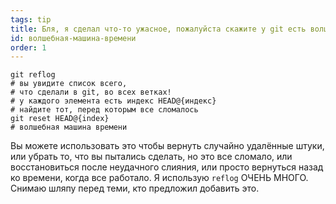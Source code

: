 ```yaml
---
tags: tip
title: Бля, я сделал что-то ужасное, пожалуйста скажите у git есть волшебная машина времени!?!
id: волшебная-машина-времени
order: 1
---
```


```git
git reflog
# вы увидите список всего, 
# что сделали в git, во всех ветках!
# у каждого элемента есть индекс HEAD@{индекс}
# найдите тот, перед которым все сломалось
git reset HEAD@{index}
# волшебная машина времени
```

Вы можете использовать это чтобы вернуть случайно удалённые штуки, или убрать то, что вы пытались сделать, но это все сломало, или восстановиться после неудачного слияния, или просто вернуться назад ко времени, когда все работало. Я использую `reflog` ОЧЕНЬ МНОГО. Снимаю шляпу перед теми, кто предложил добавить это.